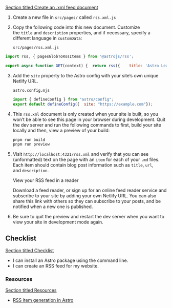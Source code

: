 
[Section titled Create an .xml feed document](https://docs.astro.build/en/tutorial/5-astro-api/4/#create-an-xml-feed-document)

1. Create a new file in `src/pages/` called `rss.xml.js`
    
2. Copy the following code into this new document. Customize the `title` and `description` properties, and if necessary, specify a different language in `customData`:
    
    `src/pages/rss.xml.js`
    
```jsx
import rss, { pagesGlobToRssItems } from '@astrojs/rss';

export async function GET(context) {  return rss({    title: 'Astro Learner | Blog',    description: 'My journey learning Astro',    site: context.site,    items: await pagesGlobToRssItems(import.meta.glob('./**/*.md')),    customData: `<language>en-us</language>`,  });}
```
    
3. Add the `site` property to the Astro config with your site’s own unique Netlify URL.
    
    `astro.config.mjs`
    
    ```jsx
    import { defineConfig } from "astro/config";
    export default defineConfig({  site: "https://example.com"});
    ```
    
4. This `rss.xml` document is only created when your site is built, so you won’t be able to see this page in your browser during development. Quit the dev server and run the following commands to first, build your site locally and then, view a preview of your build:


    ```bash
    pnpm run build
    pnpm run preview
    ```
    
5. Visit `http://localhost:4321/rss.xml` and verify that you can see (unformatted) text on the page with an `item` for each of your `.md` files. Each item should contain blog post information such as `title`, `url`, and `description`.
    
    View your RSS feed in a reader
    
    Download a feed reader, or sign up for an online feed reader service and subscribe to your site by adding your own Netlify URL. You can also share this link with others so they can subscribe to your posts, and be notified when a new one is published.
    
6. Be sure to quit the preview and restart the dev server when you want to view your site in development mode again.
    

## Checklist

[Section titled Checklist](https://docs.astro.build/en/tutorial/5-astro-api/4/#checklist)

- I can install an Astro package using the command line.
- I can create an RSS feed for my website.

### Resources

[Section titled Resources](https://docs.astro.build/en/tutorial/5-astro-api/4/#resources)

- [RSS item generation in Astro](https://docs.astro.build/en/guides/rss/#using-glob-imports)
